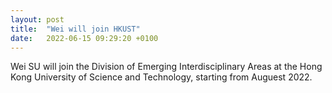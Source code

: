 ```yaml
---
layout: post
title:  "Wei will join HKUST"
date:   2022-06-15 09:29:20 +0100
---
```


Wei SU will join the Division of Emerging Interdisciplinary Areas at the Hong Kong University of Science and Technology, starting from Auguest 2022.